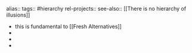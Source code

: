 alias::
tags:: #hierarchy 
rel-projects::
see-also:: [[There is no hierarchy of illusions]]

- this is fundamental to [[Fresh Alternatives]]
-
-
-